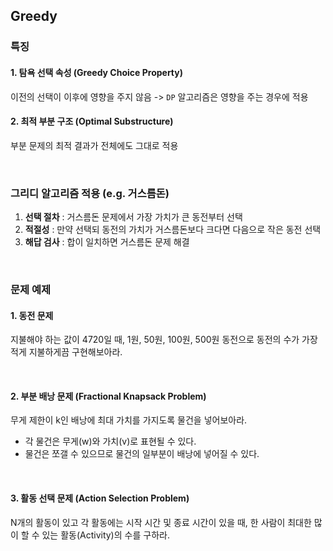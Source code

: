 ## Greedy

### 특징

#### 1. 탐욕 선택 속성 (Greedy Choice Property)

이전의 선택이 이후에 영향을 주지 않음 -> `DP` 알고리즘은 영향을 주는 경우에 적용

#### 2. 최적 부분 구조 (Optimal Substructure)

부분 문제의 최적 결과가 전체에도 그대로 적용  

<br>

### 그리디 알고리즘 적용 (e.g. 거스름돈)

1. <b>선택 절차</b> : 거스름돈 문제에서 가장 가치가 큰 동전부터 선택
2. <b>적절성</b> : 만약 선택되 동전의 가치가 거스름돈보다 크다면 다음으로 작은 동전 선택
3. <b>해답 검사</b> : 합이 일치하면 거스름돈 문제 해결

<br>

### 문제 예제

#### 1. 동전 문제

지불해야 하는 값이 4720일 때, 1원, 50원, 100원, 500원 동전으로 동전의 수가 가장 적게 지불하게끔 구현해보아라.

<br>

#### 2. 부분 배낭 문제 (Fractional Knapsack Problem)

무게 제한이 k인 배낭에 최대 가치를 가지도록 물건을 넣어보아라.

- 각 물건은 무게(w)와 가치(v)로 표현될 수 있다.
- 물건은 쪼갤 수 있으므로 물건의 일부분이 배낭에 넣어질 수 있다.

<br> 

#### 3. 활동 선택 문제 (Action Selection Problem)

N개의 활동이 있고 각 활동에는 시작 시간 및 종료 시간이 있을 때, 
한 사람이 최대한 많이 할 수 있는 활동(Activity)의 수를 구하라.
